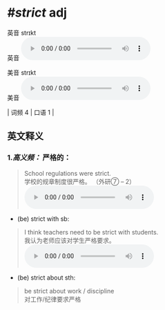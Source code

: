 # ***\#strict*** adj
英音 strɪkt  
英音
<audio src="./media/strict-B.aac" controls="controls"></audio>

美音 strɪkt  
美音
<audio src="./media/strict.aac" controls="controls"></audio>



| 词频 4 | 口语 1 |  

英文释义
---
### 1.*高义频：* **严格的：**  

 > School regulations were strict.  
 > 学校的规章制度很严格。  （外研⑦ – 2）  
<audio src="./media/strict-1.aac" controls="controls"></audio>

- (be) strict with sb:

 > I think teachers need to be strict with students.  
 > 我认为老师应该对学生严格要求。    
<audio src="./media/strict-2.aac" controls="controls"></audio>

- (be) strict about sth:

 > be strict about work / discipline  
 > 对工作/纪律要求严格    


